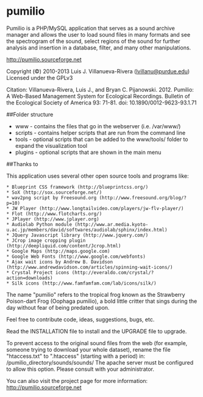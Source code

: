 pumilio
=======

Pumilio is a PHP/MySQL application that serves as a sound archive manager
 and allows the user to load sound files in many formats and see the
 spectrogram of the sound, select regions of the sound for further
 analysis and insertion in a database, filter, and many other manipulations.

http://pumilio.sourceforge.net

Copyright (©) 2010-2013 Luis J. Villanueva-Rivera (lvillanu@purdue.edu)
Licensed under the GPLv3

Citation: Villanueva-Rivera, Luis J., and Bryan C. Pijanowski. 2012.
 Pumilio: A Web-Based Management System for Ecological Recordings.
 Bulletin of the Ecological Society of America 93: 71-81.
 doi: 10.1890/0012-9623-93.1.71

##Folder structure

* www - contains the files that go in the webserver (i.e. /var/www/)
* scripts - contains helper scripts that are run from the command line
* tools - optional scripts that can be added to the www/tools/ folder to expand the visualization tool
* plugins - optional scripts that are shown in the main menu

##Thanks to

This application uses several other open source tools and programs like:

    * Blueprint CSS framework (http://blueprintcss.org/)
    * SoX (http://sox.sourceforge.net/)
    * wav2png script by Freesound.org (http://www.freesound.org/blog/?p=10)
    * JW Player (http://www.longtailvideo.com/players/jw-flv-player/)
    * Flot (http://www.flotcharts.org/)
    * JPlayer (http://www.jplayer.org)
    * Audiolab Python module (http://www.ar.media.kyoto-u.ac.jp/members/david/softwares/audiolab/sphinx/index.html)
    * JQuery Javascript library (http://www.jquery.com/)
    * JCrop image cropping plugin (http://deepliquid.com/content/Jcrop.html)
    * Google Maps (http://maps.google.com)
    * Google Web Fonts (http://www.google.com/webfonts)
    * Ajax wait icons by Andrew B. Davidson (http://www.andrewdavidson.com/articles/spinning-wait-icons/)
    * Crystal Project icons (http://everaldo.com/crystal/?action=downloads)
    * Silk icons (http://www.famfamfam.com/lab/icons/silk/)

The name "pumilio" refers to the tropical frog known as the Strawberry Poison-dart
 Frog (Oophaga pumilio), a bold little critter that sings during the day without
 fear of being predated upon.

Feel free to contribute code, ideas, suggestions, bugs, etc.

Read the INSTALLATION file to install and the UPGRADE file to upgrade.

To prevent access to the original sound files from the web (for example, someone trying to 
 download your whole dataset), rename the file "htaccess.txt" to ".htaccess" (starting with a period) in:
  /pumilio_directory/sounds/sounds/
 The apache server must be configured to allow this option. Please consult with your administrator.
 
You can also visit the project page for more information: 
 http://pumilio.sourceforge.net

